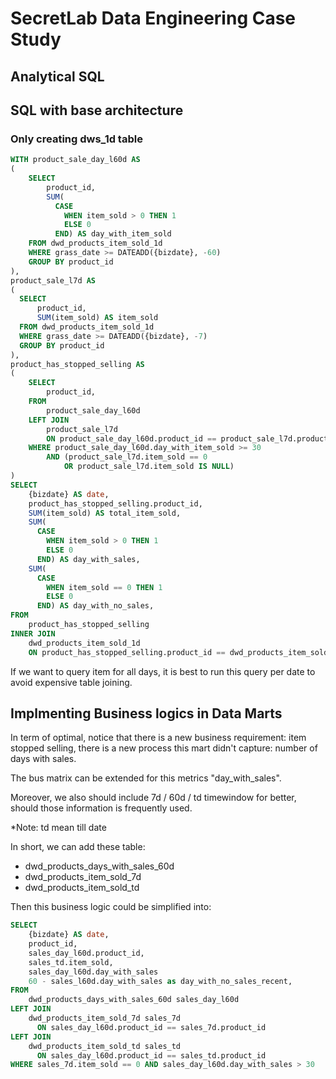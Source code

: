 # SecretLab Data Engineering Case Study
## Analytical SQL

## SQL with base architecture
### Only creating dws_1d table
~~~~sql
WITH product_sale_day_l60d AS
(
    SELECT
        product_id,
        SUM(
          CASE
            WHEN item_sold > 0 THEN 1
            ELSE 0
          END) AS day_with_item_sold
    FROM dwd_products_item_sold_1d
    WHERE grass_date >= DATEADD({bizdate}, -60)
    GROUP BY product_id
),
product_sale_l7d AS
(
  SELECT
      product_id,
      SUM(item_sold) AS item_sold
  FROM dwd_products_item_sold_1d
  WHERE grass_date >= DATEADD({bizdate}, -7)
  GROUP BY product_id
),
product_has_stopped_selling AS
(
    SELECT
        product_id,    
    FROM
        product_sale_day_l60d
    LEFT JOIN
        product_sale_l7d
        ON product_sale_day_l60d.product_id == product_sale_l7d.product_id
    WHERE product_sale_day_l60d.day_with_item_sold >= 30
        AND (product_sale_l7d.item_sold == 0
            OR product_sale_l7d.item_sold IS NULL)
)
SELECT
    {bizdate} AS date,
    product_has_stopped_selling.product_id,
    SUM(item_sold) AS total_item_sold,
    SUM(
      CASE
        WHEN item_sold > 0 THEN 1
        ELSE 0
      END) AS day_with_sales,
    SUM(
      CASE
        WHEN item_sold == 0 THEN 1
        ELSE 0
      END) AS day_with_no_sales,
FROM
    product_has_stopped_selling
INNER JOIN
    dwd_products_item_sold_1d
    ON product_has_stopped_selling.product_id == dwd_products_item_sold_1d.product_id
~~~~

If we want to query item for all days, it is best to run this query per date to avoid expensive table joining.

## Implmenting Business logics in Data Marts
In term of optimal, notice that there is a new business requirement: item stopped selling, there is a new process this mart didn't capture: number of days with sales.

The bus matrix can be extended for this metrics "day_with_sales".

Moreover, we also should include 7d / 60d / td timewindow for better, should those information is frequently used.

*Note: td mean till date

In short, we can add these table:
- dwd_products_days_with_sales_60d
- dwd_products_item_sold_7d
- dwd_products_item_sold_td

Then this business logic could be simplified into:

~~~~sql
SELECT
    {bizdate} AS date,
    product_id,
    sales_day_l60d.product_id,
    sales_td.item_sold,
    sales_day_l60d.day_with_sales
    60 - sales_l60d.day_with_sales as day_with_no_sales_recent,
FROM
    dwd_products_days_with_sales_60d sales_day_l60d
LEFT JOIN
    dwd_products_item_sold_7d sales_7d
      ON sales_day_l60d.product_id == sales_7d.product_id
LEFT JOIN
    dwd_products_item_sold_td sales_td
      ON sales_day_l60d.product_id == sales_td.product_id
WHERE sales_7d.item_sold == 0 AND sales_day_l60d.day_with_sales > 30
~~~~
